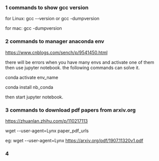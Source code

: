 
### 1 commands to show gcc version

for Linux: gcc --version  or  gcc -dumpversion

for mac:  gcc -dumpversion

### 2 commands to manager anaconda env 

https://www.cnblogs.com/sench/p/9541450.html

there will be errors when you have many envs and activate one of them then use jupyter notebook. the following commands can solve it.

conda activate env_name

conda install nb_conda

then start  jupyter notebook.

### 3  commands to download pdf papers from arxiv.org 

https://zhuanlan.zhihu.com/p/110217113

wget --user-agent=Lynx paper_pdf_urls

eg: wget --user-agent=Lynx https://arxiv.org/pdf/1907.11320v1.pdf


### 4 


